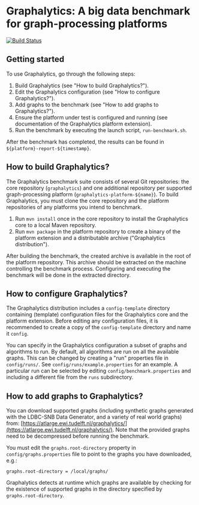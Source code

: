 # Graphalytics: A big data benchmark for graph-processing platforms

[![Build Status](https://jenkins.tribler.org/buildStatus/icon?job=Graphalytics/Core_master)](https://jenkins.tribler.org/job/Graphalytics/job/Core_master/)


## Getting started

To use Graphalytics, go through the following steps:

 1. Build Graphalytics (see "How to build Graphalytics?").
 2. Edit the Graphalytics configuration (see "How to configure Graphalytics?").
 3. Add graphs to the benchmark (see "How to add graphs to Graphalytics?").
 4. Ensure the platform under test is configured and running (see documentation of the Graphalytics platform extension).
 5. Run the benchmark by executing the launch script, `run-benchmark.sh`.

After the benchmark has completed, the results can be found in `${platform}-report-${timestamp}`.


## How to build Graphalytics?

The Graphalytics benchmark suite consists of several Git repositories: the core repository (`graphalytics`) and one additional repository per supported graph-processing platform (`graphalytics-platform-${name}`). To build Graphalytics, you must clone the core repository and the platform repositories of any platforms you intend to benchmark.

 1. Run `mvn install` once in the core repository to install the Graphalytics core to a local Maven repository.
 2. Run `mvn package` in the platform repository to create a binary of the platform extension and a distributable archive ("Graphalytics distribution").

After building the benchmark, the created archive is available in the root of the platform repository. This archive should be extracted on the machine controlling the benchmark process. Configuring and executing the benchmark will be done in the extracted directory.


## How to configure Graphalytics?

The Graphalytics distribution includes a `config-template` directory containing (template) configuration files for the Graphalytics core and the platform extension. Before editing any configuration files, it is recommended to create a copy of the `config-template` directory and name it `config`.

You can specify in the Graphalytics configuration a subset of graphs and algorithms to run. By default, all algorithms are run on all the available graphs. This can be changed by creating a "run" properties file in `config/runs/`. See `config/runs/example.properties` for an example. A particular run can be selected by editing `config/benchmark.properties` and including a different file from the `runs` subdirectory.


## How to add graphs to Graphalytics?

You can download supported graphs (including synthetic graphs generated with the LDBC-SNB Data Generator, and a variety of real world graphs) from:
[https://atlarge.ewi.tudelft.nl/graphalytics/](https://atlarge.ewi.tudelft.nl/graphalytics/).
Note that the provided graphs need to be decompressed before running the benchmark.

You must edit the `graphs.root-directory` property in `config/graphs.properties` file to point to the graphs you have downloaded, e.g.:

```
graphs.root-directory = /local/graphs/
```

Graphalytics detects at runtime which graphs are available by checking for the existence of supported graphs in the directory specified by `graphs.root-directory`. 

